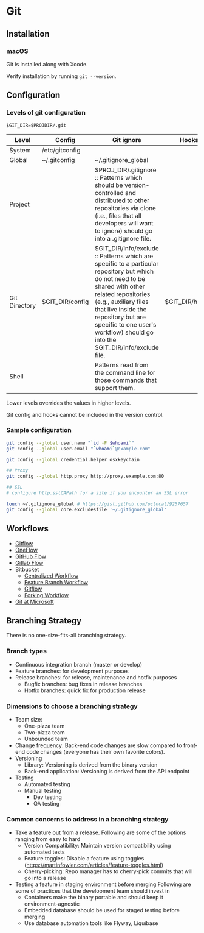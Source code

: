 # Git

## Installation

### macOS

Git is installed along with Xcode.

Verify installation by running `git --version`.

## Configuration

### Levels of git configuration

`$GIT_DIR=$PROJDIR/.git`

| Level         | Config          | Git ignore                                                                                                                                                                                                                                                                                        | Hooks           |
| ------------- | --------------- | ------------------------------------------------------------------------------------------------------------------------------------------------------------------------------------------------------------------------------------------------------------------------------------------------- | --------------- |
| System        | /etc/gitconfig  |                                                                                                                                                                                                                                                                                                   |                 |
| Global        | ~/.gitconfig    | ~/.gitignore_global                                                                                                                                                                                                                                                                               |                 |
| Project       |                 | $PROJ_DIR/.gitignore :: Patterns which should be version-controlled and distributed to other repositories via clone (i.e., files that all developers will want to ignore) should go into a .gitignore file.                                                                                       |                 |
| Git Directory | $GIT_DIR/config | $GIT_DIR/info/exclude :: Patterns which are specific to a particular repository but which do not need to be shared with other related repositories (e.g., auxiliary files that live inside the repository but are specific to one user's workflow) should go into the $GIT_DIR/info/exclude file. | $GIT_DIR/hooks/ |
| Shell         |                 | Patterns read from the command line for those commands that support them.                                                                                                                                                                                                                         |                 |

Lower levels overrides the values in higher levels.

Git config and hooks cannot be included in the version control.

### Sample configuration

```bash
git config --global user.name "`id -F $whoami`"
git config --global user.email "`whoami`@example.com"

git config --global credential.helper osxkeychain

## Proxy
git config --global http.proxy http://proxy.example.com:80

## SSL
# configure http.sslCAPath for a site if you encounter an SSL error

touch ~/.gitignore_global # https://gist.github.com/octocat/9257657
git config --global core.excludesfile '~/.gitignore_global'
```

## Workflows

- [Gitflow](https://nvie.com/posts/a-successful-git-branching-model/)
- [OneFlow](https://www.endoflineblog.com/oneflow-a-git-branching-model-and-workflow)
- [GitHub Flow](https://guides.github.com/introduction/flow/)
- [Gitlab Flow](https://docs.gitlab.com/ee/workflow/gitlab_flow.html)
- Bitbucket
  - [Centralized Workflow](https://www.atlassian.com/git/tutorials/comparing-workflows#centralized-workflow)
  - [Feature Branch Workflow](https://www.atlassian.com/git/tutorials/comparing-workflows/feature-branch-workflow)
  - [Gitflow](https://www.atlassian.com/git/tutorials/comparing-workflows/gitflow-workflow)
  - [Forking Workflow](https://www.atlassian.com/git/tutorials/comparing-workflows/forking-workflow)
- [Git at Microsoft](https://docs.microsoft.com/en-us/azure/devops/repos/git/git-branching-guidance)

## Branching Strategy

There is no one-size-fits-all branching strategy.

### Branch types

- Continuous integration branch (master or develop)
- Feature branches: for development purposes
- Release branches: for release, maintenance and hotfix purposes
  - Bugfix branches: bug fixes in release branches
  - Hotfix branches: quick fix for production release

### Dimensions to choose a branching strategy

- Team size:
  - One-pizza team
  - Two-pizza team
  - Unbounded team
- Change frequency: Back-end code changes are slow compared to front-end code changes (everyone has their own favorite colors).
- Versioning
  - Library: Versioning is derived from the binary version
  - Back-end application: Versioning is derived from the API endpoint
- Testing
  - Automated testing
  - Manual testing
    - Dev testing
    - QA testing

### Common concerns to address in a branching strategy

- Take a feature out from a release.
  Following are some of the options ranging from easy to hard
  - Version Compatibility: Maintain version compatibility using automated tests
  - Feature toggles: Disable a feature using toggles (<https://martinfowler.com/articles/feature-toggles.html>)
  - Cherry-picking: Repo manager has to cherry-pick commits that will go into a release
- Testing a feature in staging environment before merging
  Following are some of practices that the development team should invest in
  - Containers make the binary portable and should keep it environment-agnostic
  - Embedded database should be used for staged testing before merging
  - Use database automation tools like Flyway, Liquibase
